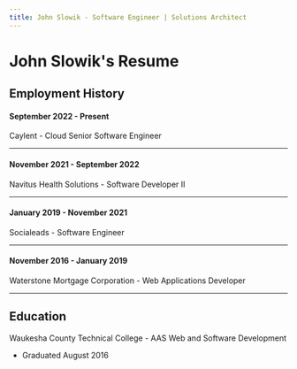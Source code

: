 ```yaml
---
title: John Slowik - Software Engineer | Solutions Architect
---
```


# John Slowik's Resume
## Employment History
#### September 2022 - Present
Caylent - Cloud Senior Software Engineer
___

#### November 2021 - September 2022
Navitus Health Solutions - Software Developer II
___

#### January 2019 - November 2021
Socialeads - Software Engineer
___

#### November 2016 - January 2019
Waterstone Mortgage Corporation - Web Applications Developer
___

## Education
Waukesha County Technical College - AAS Web and Software Development
 - Graduated August 2016